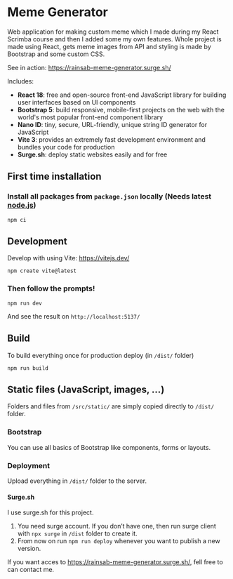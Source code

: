 # Meme Generator

Web application for making custom meme which I made during my React Scrimba course and then I added some my own features. Whole project is made using React, gets meme images from API and styling is made by Bootstrap and some custom CSS.

See in action: https://rainsab-meme-generator.surge.sh/

Includes:

-   **React 18**: free and open-source front-end JavaScript library for building user interfaces based on UI components
-   **Bootstrap 5**: build responsive, mobile-first projects on the web with the world's most popular front-end component library
-   **Nano ID**: tiny, secure, URL-friendly, unique string ID generator for JavaScript
-   **Vite 3**: provides an extremely fast development environment and bundles your code for production
-   **Surge.sh**: deploy static websites easily and for free

## First time installation

### Install all packages from `package.json` locally (Needs latest [node.js](https://nodejs.org/))

```shell
npm ci
```

## Development

Develop with using Vite: https://vitejs.dev/

```shell
npm create vite@latest
```

### Then follow the prompts!

```shell
npm run dev
```

And see the result on `http://localhost:5137/`

## Build

To build everything once for production deploy (in `/dist/` folder)

```shell
npm run build
```

## Static files (JavaScript, images, …)

Folders and files from `/src/static/` are simply copied directly to `/dist/` folder.

### Bootstrap

You can use all basics of Bootstrap like components, forms or layouts.

### Deployment

Upload everything in `/dist/` folder to the server.

#### Surge.sh

I use surge.sh for this project.

1. You need surge account. If you don’t have one, then run surge client with `npx surge` in `/dist` folder to create it.
1. From now on run `npm run deploy` whenever you want to publish a new version.

If you want acces to https://rainsab-meme-generator.surge.sh/, fell free to can contact me.


